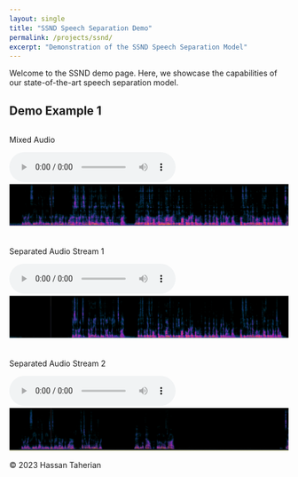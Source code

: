 ```yaml
---
layout: single
title: "SSND Speech Separation Demo"
permalink: /projects/ssnd/
excerpt: "Demonstration of the SSND Speech Separation Model"
---
```


Welcome to the SSND demo page. Here, we showcase the capabilities of our state-of-the-art speech separation model. 

## Demo Example 1

<div style="display: flex; flex-wrap: wrap; gap: 20px; justify-content: space-between;">


<div style="flex: 1; min-width: 300px;">
  <p>Mixed Audio</p>
  <audio controls>
    <source src="/files/demo1/u1_mix.wav" type="audio/wav">
    Your browser does not support the audio element.
  </audio>
  <img src="/files/demo1/spec_mix.png/spec_mix.png-1.png" alt="Spectrogram of Mixed Audio" style="width: 100%;">
</div>

<div style="flex: 1; min-width: 300px;">
  <p>Separated Audio Stream 1</p>
  <audio controls>
    <source src="/files/demo1/u1_s1.wav" type="audio/wav">
    Your browser does not support the audio element.
  </audio>
  <img src="/files/demo1/spec_mix.png/spec_mix.png-2.png" alt="Spectrogram of Stream 1" style="width: 100%;">
</div>

<div style="flex: 1; min-width: 300px;">
  <p>Separated Audio Stream 2</p>
  <audio controls>
    <source src="/files/demo1/u1_s2.wav" type="audio/wav">
    Your browser does not support the audio element.
  </audio>
  <img src="/files/demo1/spec_mix.png/spec_mix.png-3.png" alt="Spectrogram of Stream 2" style="width: 100%;">
</div>

</div>




<footer>
    <p>&copy; 2023 Hassan Taherian</p>
</footer>


    
